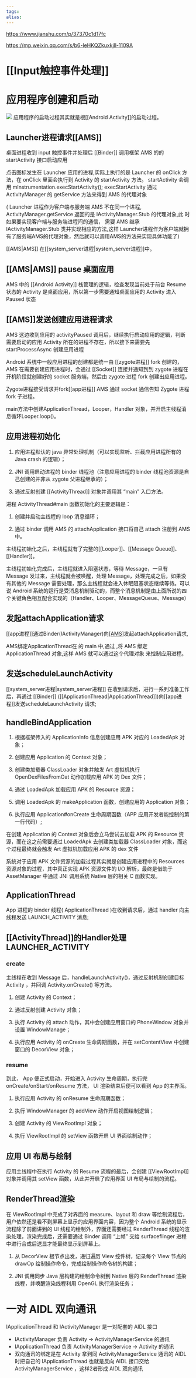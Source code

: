 ```yaml
---
tags: 
alias:
---
```

https://www.jianshu.com/p/37370c1d17fc

https://mp.weixin.qq.com/s/b6-leHKQZkuxkjll-1109A
# [[Input触控事件处理]]

# 应用程序创建和启动
![](https://gd-hbimg.huaban.com/6ed5ce04b6586ffa92d944d83b293535a67b87aee6fc-Cl4LRw)
应用程序的启动过程其实就是根[[Android Activity]]的启动过程。
## Launcher进程请求[[AMS]]
桌面进程收到 input 触控事件并处理后 [[Binder]] 调用框架 AMS 的的 startActivity 接口启动应用

点击图标发生在 Launcher 应用的进程,实际上执行的是 Launcher 的 onClick 方法，在 onClick 里面会执行到 Activity 的 startActivity 方法。 startActivity 会调用 mInstrumentation.execStartActivity(); execStartActivity 通过 ActivityManager 的 getService 方法来得到 AMS 的代理对象

( Launcher 进程作为客户端与服务端 AMS 不在同一个进程, ActivityManager.getService 返回的是 IActivityManager.Stub 的代理对象,此 时如果要实现客户端与服务端进程间的通信， 需要 AMS 继承 IActivityManager.Stub 类并实现相应的方法,这样 Launcher进程作为客户端就拥有了服务端AMS的代理对象，然后就可以调用AMS的方法来实现具体功能了)

[[AMS|AMS]] 在[[system_server进程|system_server进程]]中。
## [[AMS|AMS]] pause 桌面应用
AMS 中的 [[Android Activity]] 栈管理的逻辑，检查发现当前处于前台 Resume 状态的 Activity 是桌面应用，所以第一步需要通知桌面应用的 Activity 进入 Paused 状态


## [[AMS]]发送创建应用进程请求
AMS 这边收到应用的 activityPaused 调用后，继续执行启动应用的逻辑，判断需要启动的应用 Activity 所在的进程不存在，所以接下来需要先 startProcessAsync 创建应用进程

Android 系统中一般应用进程的创建都是统一由 [[zygote进程]] fork 创建的，AMS 在需要创建应用进程时，会通过 [[Socket]] 连接并通知到到 zygote 进程在开机阶段就创建好的 socket 服务端，然后由 zygote 进程 fork 创建出应用进程。

Zygote进程接受请求并fork[[app进程]]
AMS 通过 socket 通信告知 Zygote 进程 fork 子进程。

main方法中创建ApplicationThread，Looper，Handler 对象，并开启主线程消息循环Looper.loop()。
## 应用进程初始化
1. 应用进程默认的 java 异常处理机制（可以实现监听、拦截应用进程所有的 Java crash 的逻辑）；
    
2. JNI 调用启动进程的 binder 线程池（注意应用进程的 binder 线程池资源是自己创建的并非从 zygote 父进程继承的）；
    
3. 通过反射创建 [[ActivityThread]] 对象并调用其 “main” 入口方法。

进程 ActivityThread#main 函数初始化的主要逻辑是：

1. 创建并启动主线程的 loop 消息循环；
    
2. 通过 binder 调用 AMS 的 attachApplication 接口将自己 attach 注册到 AMS 中。

主线程初始化之后，主线程就有了完整的[[Looper]]、[[Message Queue]]、[[Handler]]。

主线程初始化完成后，主线程就进入阻塞状态，等待 Message，一旦有 Message 发过来，主线程就会被唤醒，处理 Message，处理完成之后，如果没有其他的 Message 需要处理，那么主线程就会进入休眠阻塞状态继续等待。可以说 Android 系统的运行是受消息机制驱动的，而整个消息机制是由上面所说的四个关键角色相互配合实现的（Handler、Looper、MessageQueue、Message）


## 发起attachApplication请求
[[app进程]]通过Binder(IActivityManager)向[[AMS]]([[system_server进程]]中)发起attachApplication请求,

AMS绑定ApplicationThread在 的 main 中,通过 ,将 AMS 绑定 ApplicationThread 对象,这样 AMS 就可以通过这个代理对象 来控制应用进程。

## 发送scheduleLaunchActivity
[[system_server进程|system_server进程]] 在收到请求后，进行一系列准备工作后，再通过 [[Binder]] ([[ApplicationThread|ApplicationThread]])向[[app进程]]发送scheduleLaunchActivity 请求; 

## handleBindApplication
1. 根据框架传入的 ApplicationInfo 信息创建应用 APK 对应的 LoadedApk 对象；
    
2. 创建应用 Application 的 Context 对象；
    
3. 创建类加载器 ClassLoader 对象并触发 Art 虚拟机执行 OpenDexFilesFromOat 动作加载应用 APK 的 Dex 文件；
    
4. 通过 LoadedApk 加载应用 APK 的 Resource 资源；
    
5. 调用 LoadedApk 的 makeApplication 函数，创建应用的 Application 对象；
    
6. 执行应用 Application#onCreate 生命周期函数（APP 应用开发者能控制的第一行代码）;

在创建 Application 的 Context 对象后会立马尝试去加载 APK 的 Resource 资源，而在这之前需要通过 LoadedApk 去创建类加载器 ClassLoader 对象，而这个过程最终就会触发 Art 虚拟机加载应用 APK 的 dex 文件

系统对于应用 APK 文件资源的加载过程其实就是创建应用进程中的 Resources 资源对象的过程，其中真正实现 APK 资源文件的 I/O 解析，最终是借助于 AssetManager 中通过 JNI 调用系统 Native 层的相关 C 函数实现。

## ApplicationThread
App 进程的 binder 线程( ApplicationThread )在收到请求后，通过 handler 向主线程发送 LAUNCH_ACTIVITY 消息;

## [[ActivityThread]]的Handler处理LAUNCHER_ACTIVITY

### create
主线程在收到 Message 后，handleLaunchActivity()，通过反射机制创建目标 Activity ，并回调 Activity.onCreate() 等方法。 

1. 创建 Activity 的 Context；
    
2. 通过反射创建 Activity 对象；
    
3. 执行 Activity 的 attach 动作，其中会创建应用窗口的 PhoneWindow 对象并设置 WindowManage；
    
4. 执行应用 Activity 的 onCreate 生命周期函数，并在 setContentView 中创建窗口的 DecorView 对象；

### resume 

到此， App 便正式启动，开始进入 Activity 生命周期，执行完 onCreate/onStart/onResume 方法， UI 渲染结束后便可以看到 App 的主界面。

1. 执行应用 Activity 的 onResume 生命周期函数；
    
2. 执行 WindowManager 的 addView 动作开启视图绘制逻辑；
    
3. 创建 Activity 的 ViewRootImpl 对象；
    
4. 执行 ViewRootImpl 的 setView 函数开启 UI 界面绘制动作；

## 应用 UI 布局与绘制
应用主线程中在执行 Activity 的 Resume 流程的最后，会创建 [[ViewRootImpl]] 对象并调用其 setView 函数，从此并开启了应用界面 UI 布局与绘制的流程。

## RenderThread渲染
在 ViewRootImpl 中完成了对界面的 measure、layout 和 draw 等绘制流程后，用户依然还是看不到屏幕上显示的应用界面内容，因为整个 Android 系统的显示流程除了前面讲到的 UI 线程的绘制外，界面还需要经过 RenderThread 线程的渲染处理，渲染完成后，还需要通过 Binder 调用 “上帧” 交给 surfaceflinger 进程中进行合成后送显才能最终显示到屏幕上。
1. 从 DecorView 根节点出发，递归遍历 View 控件树，记录每个 View 节点的 drawOp 绘制操作命令，完成绘制操作命令树的构建；
    
2. JNI 调用同步 Java 层构建的绘制命令树到 Native 层的 RenderThread 渲染线程，并唤醒渲染线程利用 OpenGL 执行渲染任务；
# 一对 AIDL 双向通讯  
IApplicationThread 和 IActivityManager 是一对配套的 AIDL 接口

-   IActivityManager 负责 Activity -> ActivityManagerService 的通讯
-   IApplicationThread 负责 ActivityManagerService -> Activity 的通讯
-   双向通讯的绑定是在 Activity 拿到同 ActivityManagerService 通讯的 AIDL 时把自己的 IApplicationThread 也就是反向 AIDL 接口交给 ActivityManagerService ，这样2者形成 AIDL 双向通讯







